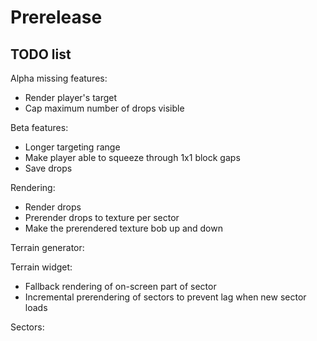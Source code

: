 # Prerelease

## TODO list
Alpha missing features:
* Render player's target
* Cap maximum number of drops visible

Beta features:
* Longer targeting range
* Make player able to squeeze through 1x1 block gaps
* Save drops

Rendering:
* Render drops
* Prerender drops to texture per sector
* Make the prerendered texture bob up and down

Terrain generator:

Terrain widget:
* Fallback rendering of on-screen part of sector
* Incremental prerendering of sectors to prevent lag when new sector loads

Sectors:
